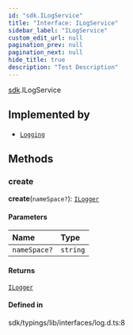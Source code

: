 ```yaml
---
id: "sdk.ILogService"
title: "Interface: ILogService"
sidebar_label: "ILogService"
custom_edit_url: null
pagination_prev: null
pagination_next: null
hide_title: true
description: "Test Description"
---
```


[sdk](../namespaces/sdk.md).ILogService

## Implemented by

- [`Logging`](../classes/sdk.Logging.md)

## Methods

### create

**create**(`nameSpace?`): [`ILogger`](sdk.ILogger.md)

#### Parameters

| Name         | Type     |
| :----------- | :------- |
| `nameSpace?` | `string` |

#### Returns

[`ILogger`](sdk.ILogger.md)

#### Defined in

sdk/typings/lib/interfaces/log.d.ts:8
